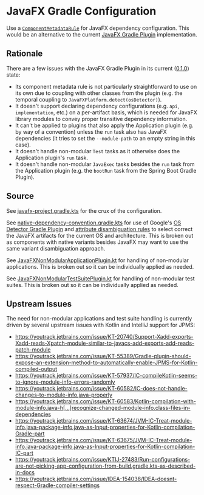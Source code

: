 # JavaFX Gradle Configuration

Use a
[`ComponentMetadataRule`](https://docs.gradle.org/current/userguide/component_metadata_rules.html)
for JavaFX dependency configuration. This would be an alternative to the current
[JavaFX Gradle Plugin](https://github.com/openjfx/javafx-gradle-plugin)
implementation.

## Rationale

There are a few issues with the JavaFX Gradle Plugin in its current
([0.1.0](https://github.com/openjfx/javafx-gradle-plugin/releases/tag/0.1.0))
state:

* Its component metadata rule is not particularly straightforward to use on its
own due to coupling with other classes from the plugin (e.g. the temporal
coupling to `JavaFXPlatform.detect(osDetector)`).
* It doesn't support declaring dependency configurations (e.g.
`api`, `implementation`, etc.) on a per-artifact basis, which is needed for
JavaFX library modules to convey proper transitive dependency information.
* It can't be applied to plugins that also apply the Application plugin (e.g.
by way of a convention) unless the `run` task also has JavaFX dependencies (it
tries to set the `--module-path` to an empty string in this case).
* It doesn't handle non-modular `Test` tasks as it otherwise does the
Application plugin's `run` task.
* It doesn't handle non-modular `JavaExec` tasks besides the `run` task from
the Application plugin (e.g. the `bootRun` task from the Spring Boot Gradle
Plugin).

## Source

See
[javafx-project.gradle.kts](build-logic/src/main/kotlin/com.ianbrandt.buildlogic.javafx-project.gradle.kts)
for the crux of the configuration.

See
[native-dependency-convention.gradle.kts](build-logic/src/main/kotlin/com.ianbrandt.buildlogic.native-dependency-convention.gradle.kts)
for use of Google's
[OS Detector Gradle Plugin](https://github.com/google/osdetector-gradle-plugin)
and
[attribute disambiguation rules](https://docs.gradle.org/current/userguide/variant_attributes.html#sec:abm-disambiguation-rules)
to select correct the JavaFX artifacts for the current OS and architecture.
This is broken out as components with native variants besides JavaFX may want
to use the same variant disambiguation approach.

See
[JavaFXNonModularApplicationPlugin.kt](build-logic/src/main/kotlin/com/ianbrandt/buildlogic/plugins/javafx/JavaFXNonModularApplicationPlugin.kt)
for handling of non-modular
applications. This is broken out so it can be individually applied as needed.

See
[JavaFXNonModularTestSuitePlugin.kt](build-logic/src/main/kotlin/com/ianbrandt/buildlogic/plugins/javafx/JavaFXNonModularTestSuitePlugin.kt)
for handling of non-modular test suites.
This is broken out so it can be individually applied as needed.

## Upstream Issues

The need for non-modular applications and test suite handling is currently driven
by several upstream issues with Kotlin and IntelliJ support for JPMS:

* https://youtrack.jetbrains.com/issue/KT-20740/Support-Xadd-exports-Xadd-reads-Xpatch-module-similar-to-javacs-add-exports-add-reads-patch-module
* https://youtrack.jetbrains.com/issue/KT-55389/Gradle-plugin-should-expose-an-extension-method-to-automatically-enable-JPMS-for-Kotlin-compiled-output
* https://youtrack.jetbrains.com/issue/KT-57937/IC-compileKotlin-seems-to-ignore-module-info-errors-randomly
* https://youtrack.jetbrains.com/issue/KT-60582/IC-does-not-handle-changes-to-module-info.java-properly
* https://youtrack.jetbrains.com/issue/KT-60583/Kotlin-compilation-with-module-info.java-h[…]recognize-changed-module-info.class-files-in-dependencies
* https://youtrack.jetbrains.com/issue/KT-63674/JVM-IC-Treat-module-info.java-package-info.java-as-Input-properties-for-Kotlin-compilation-Gradle-part
* https://youtrack.jetbrains.com/issue/KT-63675/JVM-IC-Treat-module-info.java-package-info.java-as-Input-properties-for-Kotlin-compilation-IC-part
* https://youtrack.jetbrains.com/issue/KTIJ-27483/Run-configurations-are-not-picking-app-configuration-from-build.gradle.kts-as-described-in-docs
* https://youtrack.jetbrains.com/issue/IDEA-154038/IDEA-doesnt-respect-Gradle-compiler-settings
